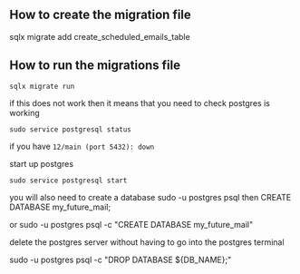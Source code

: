 ## How to create the migration file 
sqlx migrate add create_scheduled_emails_table

## How to run the migrations file 

``sqlx migrate run``


if this does not work then it means that you need to check postgres is working 

``sudo service postgresql status``


if you have 
`12/main (port 5432): down`


start up postgres 

``sudo service postgresql start``

you will also need to create a database 
sudo -u postgres psql
then 
CREATE DATABASE my_future_mail;


or sudo -u postgres psql -c "CREATE DATABASE my_future_mail"

delete the postgres server without having to go into the postgres terminal

sudo -u postgres psql -c "DROP DATABASE ${DB_NAME};"
